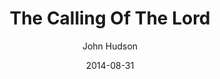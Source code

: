 ---
layout: post
passage: Isaiah 6
title:  The Calling Of The Lord
author:  John Hudson
date:  2014-08-31
categories: Isaiah
---